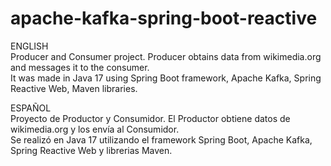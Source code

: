 # apache-kafka-spring-boot-reactive

ENGLISH<br>
Producer and Consumer project. Producer obtains data from wikimedia.org and messages it to the consumer. <br>
It was made in Java 17 using Spring Boot framework, Apache Kafka, Spring Reactive Web, Maven libraries. <br>

ESPAÑOL<br>
Proyecto de Productor y Consumidor. El Productor obtiene datos de wikimedia.org y los envía al Consumidor. <br>
Se realizó en Java 17 utilizando el framework Spring Boot, Apache Kafka, Spring Reactive Web y librerias Maven. <br>


